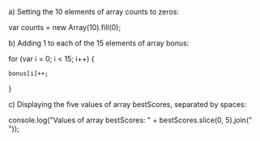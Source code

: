 a) Setting the 10 elements of array counts to zeros:

var counts = new Array(10).fill(0);

b) Adding 1 to each of the 15 elements of array bonus:

for (var i = 0; i < 15; i++) {

    bonus[i]++;

}

c) Displaying the five values of array bestScores, separated by spaces:

console.log("Values of array bestScores: " + bestScores.slice(0, 5).join(" "));
